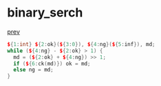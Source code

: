 ﻿# binary_serch
[prev](..\index.md)
```cpp
${1:int} ${2:ok}(${3:0}), ${4:ng}(${5:inf}), md;
while (${4:ng} - ${2:ok} > 1) {
  md = (${2:ok} + ${4:ng}) >> 1;
  if (${6:ck(md)}) ok = md;
  else ng = md;
}
```
